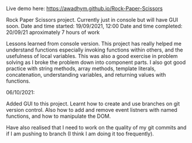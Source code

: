 Live demo here:
https://awadhym.github.io/Rock-Paper-Scissors

Rock Paper Scissors project. Currently just in console but will have GUI soon. 
Date and time started: 19/09/2021, 12:00 
Date and time completed: 20/09/21 aproximately 7 hours of work 

Lessons learned from console version. This project has really helped me understand functions especially invoking functions within others, and the usefulness of local variables. This was also a good exercise in problem solving as I broke the problem down into component parts. I also got good practice with string methods, array methods, template literals, concatenation, understanding variables, and returning values with functions. 

06/10/2021:

Added GUI to this project. Learnt how to create and use branches on git version control. Also how to add and remove event listners with named functions, and how to manipulate the DOM. 

Have also realised that I need to work on the quality of my git commits and if I am pushing to branch (I think I am doing it too frequently).